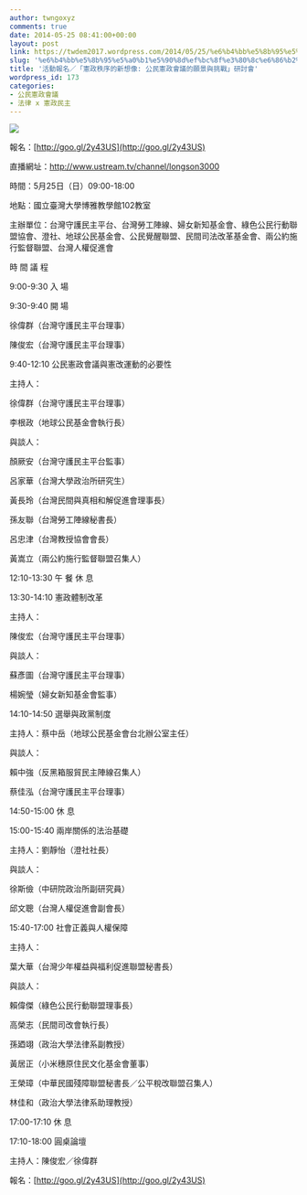 ```yaml
---
author: twngoxyz
comments: true
date: 2014-05-25 08:41:00+00:00
layout: post
link: https://twdem2017.wordpress.com/2014/05/25/%e6%b4%bb%e5%8b%95%e5%a0%b1%e5%90%8d%ef%bc%8f%e3%80%8c%e6%86%b2%e6%94%bf%e7%a7%a9%e5%ba%8f%e7%9a%84%e6%96%b0%e6%83%b3%e5%83%8f-%e5%85%ac%e6%b0%91%e6%86%b2%e6%94%bf%e6%9c%83%e8%ad%b0%e7%9a%84%e9%a1%98/
slug: '%e6%b4%bb%e5%8b%95%e5%a0%b1%e5%90%8d%ef%bc%8f%e3%80%8c%e6%86%b2%e6%94%bf%e7%a7%a9%e5%ba%8f%e7%9a%84%e6%96%b0%e6%83%b3%e5%83%8f-%e5%85%ac%e6%b0%91%e6%86%b2%e6%94%bf%e6%9c%83%e8%ad%b0%e7%9a%84%e9%a1%98'
title: '活動報名／「憲政秩序的新想像: 公民憲政會議的願景與挑戰」研討會'
wordpress_id: 173
categories:
- 公民憲政會議
- 法律 x 憲政民主
---
```


  


[![](https://twdem2017.files.wordpress.com/2014/05/005ee-10256930_668064116564108_6354846160753617995_o.jpg?w=213)](https://twdem2017.files.wordpress.com/2014/05/005ee-10256930_668064116564108_6354846160753617995_o.jpg)

  


報名：[http://goo.gl/2y43US](http://goo.gl/2y43US)

直播網址：http://www.ustream.tv/channel/longson3000

時間：5月25日（日）09:00-18:00

  


地點：國立臺灣大學博雅教學館102教室

  


主辦單位：台灣守護民主平台、台灣勞工陣線、婦女新知基金會、綠色公民行動聯盟協會、澄社、地球公民基金會、公民覺醒聯盟、民間司法改革基金會、兩公約施行監督聯盟、台灣人權促進會

  


  


時 間 議 程

9:00-9:30 入 場

9:30-9:40 開 場

徐偉群（台灣守護民主平台理事）

陳俊宏（台灣守護民主平台理事）

  


9:40-12:10 公民憲政會議與憲改運動的必要性

  


主持人：

徐偉群（台灣守護民主平台理事）

李根政（地球公民基金會執行長）

  


與談人：

顏厥安（台灣守護民主平台監事）

呂家華（台灣大學政治所研究生）

黃長玲（台灣民間與真相和解促進會理事長）

孫友聯（台灣勞工陣線秘書長）

呂忠津（台灣教授協會會長）

黃嵩立（兩公約施行監督聯盟召集人）

  


12:10-13:30 午 餐 休 息

  


13:30-14:10 憲政體制改革

  


主持人：

  


陳俊宏（台灣守護民主平台理事）

與談人：

蘇彥圖（台灣守護民主平台理事）

楊婉瑩（婦女新知基金會監事）

  


14:10-14:50 選舉與政黨制度 

  


主持人：蔡中岳（地球公民基金會台北辦公室主任）

  


與談人：

  


賴中強（反黑箱服貿民主陣線召集人）

蔡佳泓（台灣守護民主平台理事）

14:50-15:00 休 息

  


15:00-15:40 兩岸關係的法治基礎

  


主持人：劉靜怡（澄社社長）

  


與談人：

徐斯儉（中研院政治所副研究員）

邱文聰（台灣人權促進會副會長）

  


15:40-17:00 社會正義與人權保障

  


主持人：

葉大華（台灣少年權益與福利促進聯盟秘書長）

  


與談人：

賴偉傑（綠色公民行動聯盟理事長）

高榮志（民間司改會執行長）

孫廼翊（政治大學法律系副教授）

黃居正（小米穗原住民文化基金會董事）

王榮璋（中華民國殘障聯盟秘書長／公平稅改聯盟召集人）

林佳和（政治大學法律系助理教授）

  


17:00-17:10 休 息

  


17:10-18:00 圓桌論壇

主持人：陳俊宏／徐偉群

  


報名：[http://goo.gl/2y43US](http://goo.gl/2y43US)

  


  

